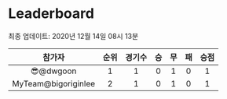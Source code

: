 # Leaderboard
최종 업데이트: 2020년 12월 14일 08시 13분




| 참가자 | 순위 | 경기수 | 승 | 무 | 패 | 승점 |
|:---:|:---:|:---:|:---:|:---:|:---:|:---:|
| 😎@dwgoon | 1 | 1 | 0 | 1 | 0 | 1 |
| MyTeam@bigoriginlee | 2 | 1 | 0 | 1 | 0 | 1 |